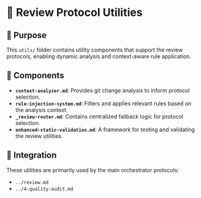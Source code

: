 # 🔧 Review Protocol Utilities

## 🎯 Purpose

This `utils/` folder contains utility components that support the review protocols, enabling dynamic analysis and context-aware rule application.

## 📁 Components

- **`context-analyzer.md`**: Provides git change analysis to inform protocol selection.
- **`rule-injection-system.md`**: Filters and applies relevant rules based on the analysis context.
- **`_review-router.md`**: Contains centralized fallback logic for protocol selection.
- **`enhanced-static-validation.md`**: A framework for testing and validating the review utilities.

## 🚀 Integration

These utilities are primarily used by the main orchestrator protocols:
- `../review.md`
- `../4-quality-audit.md`